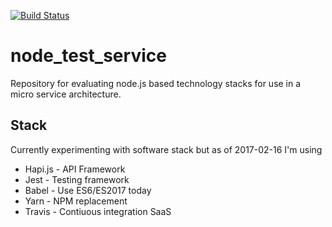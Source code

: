 [![Build Status](https://travis-ci.org/Hultner/node_test_service.svg?branch=master)](https://travis-ci.org/Hultner/node_test_service)
# node_test_service
Repository for evaluating node.js based technology stacks for use in a micro 
service architecture. 

## Stack
Currently experimenting with software stack but as of 2017-02-16 I'm using  
* Hapi.js - API Framework
* Jest - Testing framework
* Babel - Use ES6/ES2017 today
* Yarn - NPM replacement
* Travis - Contiuous integration SaaS


